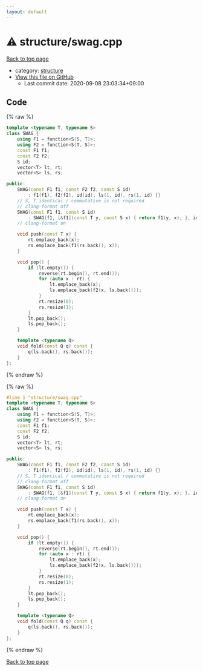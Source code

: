 ```yaml
---
layout: default
---
```


<!-- mathjax config similar to math.stackexchange -->
<script type="text/javascript" async
  src="https://cdnjs.cloudflare.com/ajax/libs/mathjax/2.7.5/MathJax.js?config=TeX-MML-AM_CHTML">
</script>
<script type="text/x-mathjax-config">
  MathJax.Hub.Config({
    TeX: { equationNumbers: { autoNumber: "AMS" }},
    tex2jax: {
      inlineMath: [ ['$','$'] ],
      processEscapes: true
    },
    "HTML-CSS": { matchFontHeight: false },
    displayAlign: "left",
    displayIndent: "2em"
  });
</script>

<script type="text/javascript" src="https://cdnjs.cloudflare.com/ajax/libs/jquery/3.4.1/jquery.min.js"></script>
<script src="https://cdn.jsdelivr.net/npm/jquery-balloon-js@1.1.2/jquery.balloon.min.js" integrity="sha256-ZEYs9VrgAeNuPvs15E39OsyOJaIkXEEt10fzxJ20+2I=" crossorigin="anonymous"></script>
<script type="text/javascript" src="../../assets/js/copy-button.js"></script>
<link rel="stylesheet" href="../../assets/css/copy-button.css" />


# :warning: structure/swag.cpp

<a href="../../index.html">Back to top page</a>

* category: <a href="../../index.html#07414f4e15ca943e6cde032dec85d92f">structure</a>
* <a href="{{ site.github.repository_url }}/blob/master/structure/swag.cpp">View this file on GitHub</a>
    - Last commit date: 2020-09-08 23:03:34+09:00




## Code

<a id="unbundled"></a>
{% raw %}
```cpp
template <typename T, typename S>
class SWAG {
    using F1 = function<S(S, T)>;
    using F2 = function<S(T, S)>;
    const F1 f1;
    const F2 f2;
    S id;
    vector<T> lt, rt;
    vector<S> ls, rs;

public:
    SWAG(const F1 f1, const F2 f2, const S id)
        : f1(f1), f2(f2), id(id), ls(1, id), rs(1, id) {}
    // S, T identical / commutative is not required
    // clang-format off
    SWAG(const F1 f1, const S id)
        : SWAG(f1, [&f1](const T y, const S x) { return f1(y, x); }, id) {}
    // clang-format on

    void push(const T x) {
        rt.emplace_back(x);
        rs.emplace_back(f1(rs.back(), x));
    }

    void pop() {
        if (lt.empty()) {
            reverse(rt.begin(), rt.end());
            for (auto x : rt) {
                lt.emplace_back(x);
                ls.emplace_back(f2(x, ls.back()));
            }
            rt.resize(0);
            rs.resize(1);
        }
        lt.pop_back();
        ls.pop_back();
    }

    template <typename Q>
    void fold(const Q q) const {
        q(ls.back(), rs.back());
    }
};
```
{% endraw %}

<a id="bundled"></a>
{% raw %}
```cpp
#line 1 "structure/swag.cpp"
template <typename T, typename S>
class SWAG {
    using F1 = function<S(S, T)>;
    using F2 = function<S(T, S)>;
    const F1 f1;
    const F2 f2;
    S id;
    vector<T> lt, rt;
    vector<S> ls, rs;

public:
    SWAG(const F1 f1, const F2 f2, const S id)
        : f1(f1), f2(f2), id(id), ls(1, id), rs(1, id) {}
    // S, T identical / commutative is not required
    // clang-format off
    SWAG(const F1 f1, const S id)
        : SWAG(f1, [&f1](const T y, const S x) { return f1(y, x); }, id) {}
    // clang-format on

    void push(const T x) {
        rt.emplace_back(x);
        rs.emplace_back(f1(rs.back(), x));
    }

    void pop() {
        if (lt.empty()) {
            reverse(rt.begin(), rt.end());
            for (auto x : rt) {
                lt.emplace_back(x);
                ls.emplace_back(f2(x, ls.back()));
            }
            rt.resize(0);
            rs.resize(1);
        }
        lt.pop_back();
        ls.pop_back();
    }

    template <typename Q>
    void fold(const Q q) const {
        q(ls.back(), rs.back());
    }
};

```
{% endraw %}

<a href="../../index.html">Back to top page</a>


